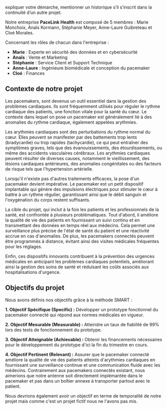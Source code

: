 expliquer votre démarche,
mentionner un historique s’il s’inscrit dans la continuité d’un autre projet.


Notre entreprise **PaceLink Health** est composé de 5 membres : Marie Monchoix, Anaïs Kormann, Stéphanie Meyer, Anne-Laure Guibreteau et Cloé Morales.


Concernant les rôles de chacun dans l'entreprise : 
- **Marie** : Experte en sécurité des données et en cybersécurité 
- **Anaïs** : Vente et Marketing
- **Stéphanie** : Service Client et Support Technique
- **Anne-Laure** : Ingénieure biomédicale et conception du pacemaker
- **Cloé** : Finances


Contexte de notre projet 
-------------------------

Les pacemakers, sont devenus un outil essentiel dans la gestion des problèmes cardiaques. Ils sont fréquemment utilisés pour réguler le rythme cardiaque des patients, une fonction vitale pour la santé du cœur. Le contexte dans lequel on pose un pacemaker est généralement lié à des anomalies du rythme cardiaque, également appelées arythmies.

Les arythmies cardiaques sont des perturbations du rythme normal du cœur. Elles peuvent se manifester par des battements trop lents (bradycardie) ou trop rapides (tachycardie), ce qui peut entraîner des symptômes graves, tels que des évanouissements, des étourdissements, ou même des accidents vasculaires cérébraux. Les arythmies cardiaques peuvent résulter de diverses causes, notamment le vieillissement, des lésions cardiaques antérieures, des anomalies congénitales ou des facteurs de risque tels que l'hypertension artérielle.

Lorsqu'il n'existe pas d'autres traitements efficaces, la pose d'un pacemaker devient impérative. Le pacemaker est un petit dispositif implantable qui génère des impulsions électriques pour stimuler le cœur à battre à un rythme régulier, garantissant ainsi que le débit sanguin et l'oxygénation du corps restent suffisants.



La cible du projet, qui inclut à la fois les patients et les professionnels de la santé, est confrontée à plusieurs problématiques. Tout d'abord, il améliore la qualité de vie des patients en fournissant un suivi continu et en transmettant des données en temps réel aux médecins. Cela permet une surveillance plus précise de l'état de santé du patient et une réactivité accrue en cas d'anomalies. De plus, les pacemakers connectés peuvent être programmés à distance, évitant ainsi des visites médicales fréquentes pour les réglages.

Enfin, ces dispositifs innovants contribuent à la prévention des urgences médicales en anticipant les problèmes cardiaques potentiels, améliorant ainsi la gestion des soins de santé et réduisant les coûts associés aux hospitalisations d'urgence.


Objectifs du projet
--------------------

Nous avons définis nos objectifs grâce à la méthode SMART :


**1. Objectif Spécifique (Specific) :**
Développer un prototype fonctionnel du pacemaker connecté qui répond aux normes médicales en vigueur.


**2. Objectif Mesurable (Measurable) :**
Atteindre un taux de fiabilité de 99% lors des tests de fonctionnement du prototype.


**3. Objectif Atteignable (Achievable) :**
Obtenir les financements nécessaires pour le développement du prototype d'ici la fin du trimestre en cours.


**4. Objectif Pertinent (Relevant) :**
Assurer que le pacemaker connecté améliore la qualité de vie des patients atteints d'arythmies cardiaques en fournissant une surveillance continue et une communication fluide avec les médecins.
Contrairement aux pacemakers connectés existant, nous aimerions que notre antenne soit directement implémantée dans le pacemaker et pas dans un boîtier annexe à transporter partout avec le patient.

Nous devrions également avoir un objectif en terme de temporalité de notre projet mais comme c'est un projet fictif nous ne l'avons pas mis.

